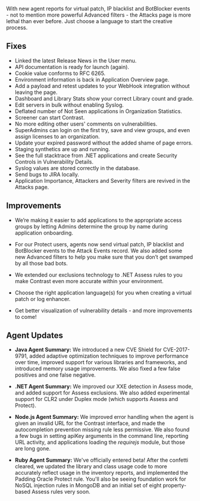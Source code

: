 <!--
title: "Contrast 3.4.2 - July 2017"
description: "Contrast 3.4.2 July 2017"
tags: "3.4.2 July Release Notes"
-->

With new agent reports for virtual patch, IP blacklist and BotBlocker events - not to mention more powerful Advanced filters - the Attacks page is more lethal than ever before. Just choose a language to start the creative process. 

## Fixes

* Linked the latest Release News in the User menu.
* API documentation is ready for launch (again). 
* Cookie value conforms to RFC 6265.
* Environment information is back in Application Overview page. 
* Add a payload and retest updates to your WebHook integration without leaving the page.
* Dashboard and Library Stats show your correct Library count and grade.
* Edit servers in bulk without enabling Syslog. 
* Deflated number of Not Seen applications in Organization Statistics. 
* Screener can start Contrast.
* No more editing other users' comments on vulnerabilities.
* SuperAdmins can login on the first try, save and view groups, and even assign licenses to an organization.
* Update your expired password without the added shame of page errors.
* Staging synthetics are up and running. 
* See the full stacktrace from .NET applications and create Security Controls in Vulnerability Details.  
* Syslog values are stored correctly in the database.
* Send bugs to JIRA locally. 
* Application Importance, Attackers and Severity filters are revived in the Attacks page. 

## Improvements 

* We’re making it easier to add applications to the appropriate access groups by letting Admins determine the group by name during application onboarding.

* For our Protect users, agents now send virtual patch, IP blacklist and BotBlocker events to the Attack Events record. We also added some new Advanced filters to help you make sure that you don’t get swamped by all those bad bots.

* We extended our exclusions technology to .NET Assess rules to you make Contrast even more accurate within your environment.

* Choose the right application language(s) for you when creating a virtual patch or log enhancer.

* Get better visualization of vulnerability details - and more improvements to come! 

## Agent Updates

* **Java Agent Summary:** We introduced a new CVE Shield for CVE-2017-9791, added adaptive optimization techniques to improve performance over time, improved support for various libraries and frameworks, and introduced memory usage improvements. We also fixed a few false positives and one false negative.

* **.NET Agent Summary:** We improved our XXE detection in Assess mode, and added support for Assess exclusions. We also added experimental support for CLR2 under Duplex mode (which supports Assess and Protect).

* **Node.js Agent Summary:** We improved error handling when the agent is given an invalid URL for the Contrast interface, and made the autocompletion prevention missing rule less permissive. We also found a few bugs in setting apiKey arguments in the command line, reporting URL activity, and applications loading the *requirejs* module, but those are long gone. 

* **Ruby Agent Summary:** We've officially entered beta! After the confetti cleared, we updated the library and class usage code to more accurately reflect usage in the inventory reports, and implemented the Padding Oracle Protect rule. You'll also be seeing foundation work for NoSQL injection rules in MongoDB and an initial set of eight property-based Assess rules very soon.




